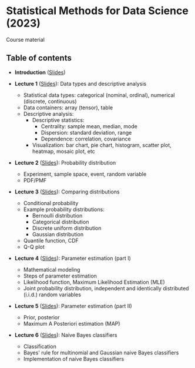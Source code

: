 # Statistical Methods for Data Science (2023)

Course material

## Table of contents

+ **Introduction** ([Slides](./lectures/introduction_handout.pdf))
+ **Lecture 1** ([Slides](./lectures/l1_handout.pdf)): Data types and descriptive analysis
  + Statistical data types: categorical (nominal, ordinal), numerical (discrete, continuous)
  + Data containers: array (tensor), table
  + Descriptive analysis:
    + Descriptive statistics:
      + Centrality: sample mean, median, mode
      + Dispersion: standard deviation, range
      + Dependence: correlation, covariance
    + Visualization: bar chart, pie chart, histogram, scatter plot, heatmap, mosaic plot, etc

+ **Lecture 2** ([Slides](./lectures/l2_handout.pdf)): Probability distribution
  + Experiment, sample space, event, random variable
  + PDF/PMF

+ **Lecture 3** ([Slides](./lectures/l3_handout.pdf)): Comparing distributions
  + Conditional probability
  + Example probability distributions:
    + Bernoulli distribution
    + Categorical distribution
    + Discrete uniform distribution
    + Gaussian distribution
  + Quantile function, CDF
  + Q-Q plot

+ **Lecture 4** ([Slides](./lectures/l4_handout.pdf)): Parameter estimation (part I)
  + Mathematical modeling
  + Steps of parameter estimation
  + Likelihood function, Maximum Likelihood Estimation (MLE)
  + Joint probability distribution, independent and identically distributed (i.i.d.) random variables


+ **Lecture 5** ([Slides](./lectures/l5_handout.pdf)): Parameter estimation (part II)
  + Prior, posterior
  + Maximum A Posteriori estimation (MAP)

+ **Lecture 6** ([Slides](./lectures/l6_handout.pdf)): Naive Bayes classifiers
  + Classification
  + Bayes' rule for multinomial and Gaussian naive Bayes classifiers
  + Implementation of naive Bayes classifiers
